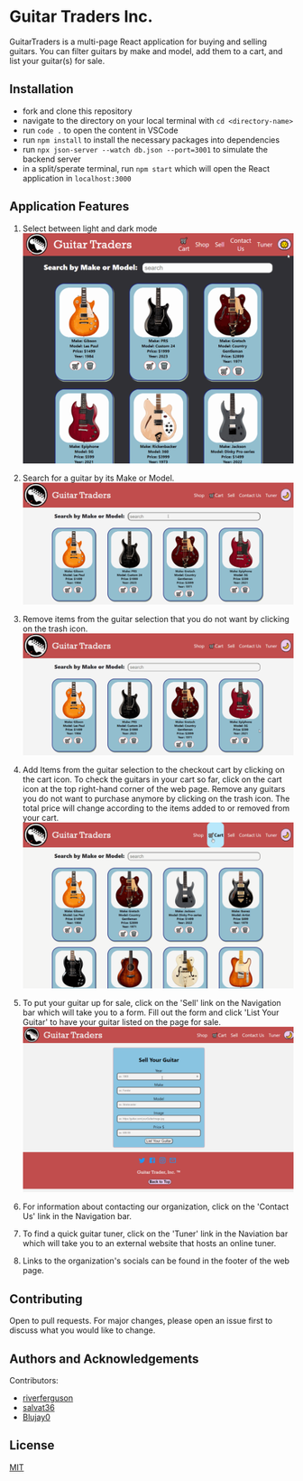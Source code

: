 # Guitar Traders Inc.
GuitarTraders is a multi-page React application for buying and selling guitars. You can filter guitars by make and model, add them to a cart, and list your guitar(s) for sale.

## Installation
* fork and clone this repository
* navigate to the directory on your local terminal with `cd <directory-name>`
* run `code .` to open the content in VSCode
* run `npm install` to install the necessary packages into dependencies
* run `npx json-server --watch db.json --port=3001` to simulate the backend server
* in a split/sperate terminal, run `npm start` which will open the React application in `localhost:3000`

## Application Features
1. Select between light and dark mode
![how to use the dark toggle feature](public/gifs/darkModeToggleFinal1.gif)


2. Search for a guitar by its Make or Model.
![how to use the search bar](public/gifs/searchFilter2.gif)


3. Remove items from the guitar selection that you do not want by clicking on the trash icon.
![how to delete from guitar listing](public/gifs/deleteFromListing3.gif)


4. Add Items from the guitar selection to the checkout cart by clicking on the cart icon. To check the guitars in your cart so far, click on the cart icon at the top right-hand corner of the web page. Remove any guitars you do not want to purchase anymore by clicking on the trash icon. The total price will change according to the items added to or removed from your cart.
![cart feature of web page](public/gifs/cartFeature4.gif)


5. To put your guitar up for sale, click on the 'Sell' link on the Navigation bar which will take you to a form. Fill out the form and click 'List Your Guitar' to have your guitar listed on the page for sale.
![submit a form to list your guitar on the site](public/gifs/sellGuitarFormFeature5.gif)


6. For information about contacting our organization, click on the 'Contact Us' link in the Navigation bar.



7. To find a quick guitar tuner, click on the 'Tuner' link in the Naviation bar which will take you to an external website that hosts an online tuner.



8. Links to the organization's socials can be found in the footer of the web page.



## Contributing
Open to pull requests. For major changes, please open an issue first to discuss what you would like to change.

## Authors and Acknowledgements
Contributors:
* [riverferguson](https://github.com/riverferguson)
* [salvat36](https://github.com/salvat36)
* [Blujay0](https://github.com/Blujay0)

## License
[MIT](https://choosealicense.com/licenses/mit/)